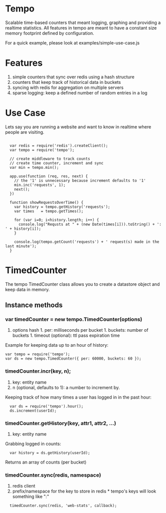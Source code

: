 # Tempo

Scalable time-based counters that meant logging, graphing and providing a realtime statistics. All features in tempo are meant to have a constant size memory footprint defined by configuration.

For a quick example, please look at examples/simple-use-case.js

# Features

  1. simple counters that sync over redis using a hash structure
  1. counters that keep track of historical data in buckets
  1. syncing with redis for aggregation on multiple servers
  1. sparse logging: keep a defined number of random entries in a log


# Use Case

Lets say you are running a website and want to know in realtime where people are visiting.

```

  var redis = require('redis').createClient();
  var tempo = require('tempo');

  // create middleware to track counts
  // create time counter, increment and sync
  var min = tempo.min();

  app.use(function (req, res, next) {
    // the '1' is unnecessary because increment defaults to '1'
    min.inc('requests', 1); 
    next();
  })

  function showRequestsOverTime() {
    var history = tempo.getHistory('requests');
    var times   = tempo.getTimes();

    for (var i=0; i<history.length; i++) {
      console.log("Requsts at " + (new Date(times[i])).toString() + ': ' + history[i]); 
    }

    console.log(tempo.getCount('requests') + ' request(s) made in the last minute'); 
  }

```

# TimedCounter

The tempo TimedCounter class allows you to create a datastore object and keep
data in memory.

## Instance methods

### var timedCounter = new tempo.TimedCounter(options)

  1. options hash
    1. per: milliseconds per bucket
    1. buckets: number of buckets
    1. timeout (optional): ttl pass expiration time

Example for keeping data up to an hour of history:

```
var tempo = require('tempo');
var ds = new tempo.TimedCounter({ per: 60000, buckets: 60 });
```

### timedCounter.incr(key, n);

  1. key: entity name
  1. n (optional, defaults to 1): a number to increment by.

Keeping track of how many times a user has logged in in the past hour:
```
  var ds = require('tempo').hour();
  ds.increment(userId);
```

### timedCounter.getHistory(key, attr1, attr2, ...)

   1. key: entity name

Grabbing logged in counts:

```
  var history = ds.getHistory(userId);
```

Returns an array of counts (per bucket)


### timedCounter.sync(redis, namespace)

  1. redis client  
  1. prefix/namespace for the key to store in redis
    * tempo's keys will look something like "<namespace>:<timestamp>"

```
  timedCounter.sync(redis, 'web-stats', callback);
```
